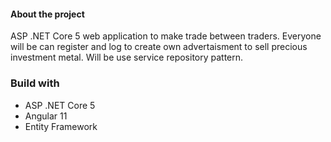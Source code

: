 <h4>About the project</h4>
<p>ASP .NET Core 5 web application to make trade between traders. 
Everyone will be can register and log to create own advertaisment to sell precious investment metal.
Will be use service repository pattern.</p>


<h3>Build with</h3>
<ul>
        <li>ASP .NET Core 5</li>
        <li>Angular 11</li>
        <li>Entity Framework</li>
</ul>        
